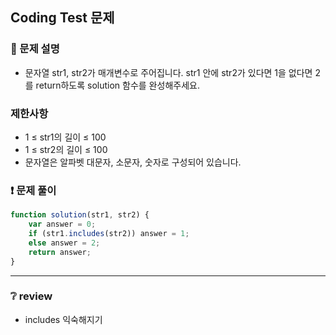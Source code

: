 ## Coding Test 문제

### 📌 문제 설명

- 문자열 str1, str2가 매개변수로 주어집니다. str1 안에 str2가 있다면 1을 없다면 2를 return하도록 solution 함수를 완성해주세요.

### 제한사항

- 1 ≤ str1의 길이 ≤ 100
- 1 ≤ str2의 길이 ≤ 100
- 문자열은 알파벳 대문자, 소문자, 숫자로 구성되어 있습니다.

### ❗ 문제 풀이

```javascript
function solution(str1, str2) {
	var answer = 0;
	if (str1.includes(str2)) answer = 1;
	else answer = 2;
	return answer;
}
```

---

### ❔ review

- includes 익숙해지기
